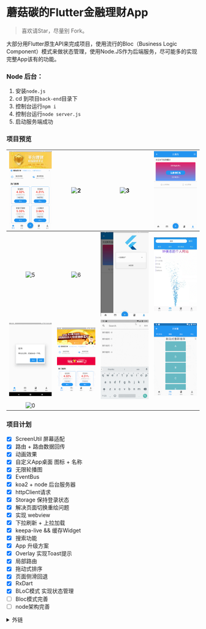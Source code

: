 # 蘑菇碳的Flutter金融理财App

> 喜欢请Star，尽量别 Fork。

大部分用Flutter原生API来完成项目，使用流行的Bloc（Business Logic Component）模式来做状态管理，使用Node.JS作为后端服务，尽可能多的实现完整App该有的功能。

### Node 后台：
1. 安装`node.js`
2. cd 到项目`back-end`目录下
3. 控制台运行`npm i`
4. 控制台运行`node server.js`
5. 启动服务端成功


### 项目预览
|![1](/preview/1.png)|![2](/preview/2.png)|![3](/preview/3.png)|![4](/preview/4.png)|
|:--:|:--:|:--:|:--:|
![5](/preview/5.png)|![6](/preview/6.png)|![7](/preview/7.png)|![8](/preview/8.png)|
|![9](/preview/9.png)|![update](/preview/update.gif)|![search](/preview/search.gif)|![reorder](/preview/reorder.gif)|
![0](/preview/0.png)|


### 项目计划
* [x] ScreenUtil 屏幕适配
* [x] 路由 + 路由数据回传
* [x] 动画效果
* [x] 自定义App桌面 图标 + 名称
* [x] 无限轮播图
* [x] EventBus
* [x] koa2 + node 后台服务器
* [x] httpClient请求
* [x] Storage 保持登录状态
* [x] 解决页面切换重绘问题
* [x] 实现 webview
* [x] 下拉刷新 + 上拉加载
* [x] keepa-live && 缓存Widget
* [x] 搜索功能
* [x] App 升级方案
* [x] Overlay 实现Toast提示
* [x] 局部路由
* [x] 拖动式排序
* [x] 页面侧滑回退
* [x] RxDart
* [x] BLoC模式 实现状态管理
* [ ] Bloc模式完善
* [ ] node架构完善

<details>
<summary>外链</summary>

* BLoC模式
* 能不能不使用setState就能刷新页面呢？如何在多个页面中共享状态？
* [API文档](https://flutter.io/docs/get-started/codelab)

</details>
